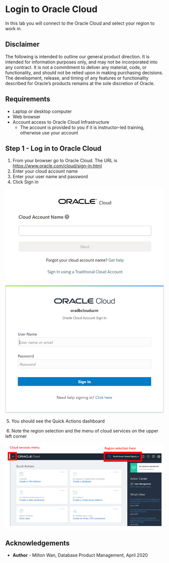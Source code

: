 # Login to Oracle Cloud #

In this lab you will connect to the Oracle Cloud and select your region to work in.

## Disclaimer ##
The following is intended to outline our general product direction. It is intended for information purposes only, and may not be incorporated into any contract. It is not a commitment to deliver any material, code, or functionality, and should not be relied upon in making purchasing decisions. The development, release, and timing of any features or functionality described for Oracle’s products remains at the sole discretion of Oracle.

## Requirements ##

- Laptop or desktop computer
- Web browser
- Account access to Oracle Cloud Infrastructure
  - The account is provided to you if it is instructor-led training, otherwise use your account

## Step 1 - Log in to Oracle Cloud ##

1. From your browser go to Oracle Cloud. The URL is https://www.oracle.com/cloud/sign-in.html
2. Enter your cloud account name
3. Enter your user name and password
4. Click Sign in

![](./images/cloud-sign-in.PNG)

![](./images/username-signin.PNG)



​	5. You should see the Quick Actions dashboard

​	6. Note the region selection and the menu of cloud services on the upper left corner

![](./images/menu-and-region-selection.PNG)



## Acknowledgements ##

- **Author** - Milton Wan, Database Product Management, April 2020

